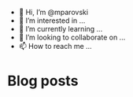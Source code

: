 - 👋 Hi, I’m @mparovski
- 👀 I’m interested in ...
- 🌱 I’m currently learning ...
- 💞️ I’m looking to collaborate on ...
- 📫 How to reach me ...

<!---
mparovski/mparovski is a ✨ special ✨ repository because its `README.md` (this file) appears on your GitHub profile.
You can click the Preview link to take a look at your changes.
--->

# Blog posts
<!-- BLOG-POST-LIST:START -->
<!-- BLOG-POST-LIST:END -->
